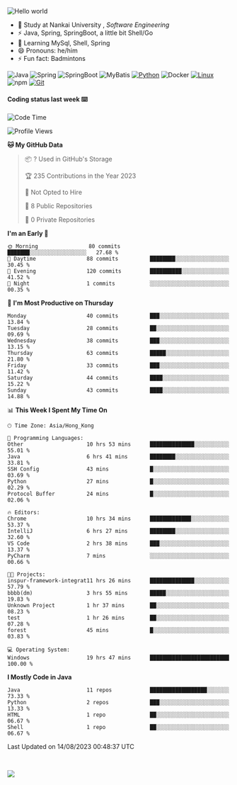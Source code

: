 

<img src="https://raw.githubusercontent.com/sagar-viradiya/sagar-viradiya/master/resources/banner.png" alt="Hello world">


<br/>


- 🍻  Study at Nankai University , _Software Engineering_
- ⚡  Java, Spring, SpringBoot, a little bit Shell/Go
- 🌱 Learning MySql, Shell, Spring
- 😄 Pronouns: he/him
- ⚡ Fun fact: Badmintons

![Java](https://img.shields.io/badge/-Java-007396?style=flat-square&logo=java&logoColor=ffffff)
![Spring](https://img.shields.io/badge/-Spring-green)
![SpringBoot](https://img.shields.io/badge/-SpringBoot-green)
![MyBatis](https://img.shields.io/badge/-MyBatis-yellowgreen)
[![Python](https://img.shields.io/badge/-Python-3776AB?style=flat-square&logo=python&logoColor=ffffff)](https://www.python.org/)
![Docker](https://img.shields.io/badge/Docker-2496ED?style=flat-square&logo=docker&logoColor=ffffff)
[![Linux](https://img.shields.io/badge/-Linux-333333?style=flat-square&logo=linux&logoColor=white)](https://www.linuxfoundation.org/)
![npm](https://img.shields.io/badge/-NPM-CB3837?style=flat-square&logo=npm&logoColor=white)
[![Git](https://img.shields.io/badge/-Git-f05032?style=flat-square&logo=git&logoColor=white)](https://git-scm.com/)

#### Coding status last week ⌨️

<!--START_SECTION:waka-->
![Code Time](http://img.shields.io/badge/Code%20Time-414%20hrs%2040%20mins-blue)

![Profile Views](http://img.shields.io/badge/Profile%20Views-0-blue)

**🐱 My GitHub Data** 

> 📦 ? Used in GitHub's Storage 
 > 
> 🏆 235 Contributions in the Year 2023
 > 
> 🚫 Not Opted to Hire
 > 
> 📜 8 Public Repositories 
 > 
> 🔑 0 Private Repositories 
 > 
**I'm an Early 🐤** 

```text
🌞 Morning                80 commits          ███████░░░░░░░░░░░░░░░░░░   27.68 % 
🌆 Daytime                88 commits          ████████░░░░░░░░░░░░░░░░░   30.45 % 
🌃 Evening                120 commits         ██████████░░░░░░░░░░░░░░░   41.52 % 
🌙 Night                  1 commits           ░░░░░░░░░░░░░░░░░░░░░░░░░   00.35 % 
```
📅 **I'm Most Productive on Thursday** 

```text
Monday                   40 commits          ███░░░░░░░░░░░░░░░░░░░░░░   13.84 % 
Tuesday                  28 commits          ██░░░░░░░░░░░░░░░░░░░░░░░   09.69 % 
Wednesday                38 commits          ███░░░░░░░░░░░░░░░░░░░░░░   13.15 % 
Thursday                 63 commits          █████░░░░░░░░░░░░░░░░░░░░   21.80 % 
Friday                   33 commits          ███░░░░░░░░░░░░░░░░░░░░░░   11.42 % 
Saturday                 44 commits          ████░░░░░░░░░░░░░░░░░░░░░   15.22 % 
Sunday                   43 commits          ████░░░░░░░░░░░░░░░░░░░░░   14.88 % 
```


📊 **This Week I Spent My Time On** 

```text
🕑︎ Time Zone: Asia/Hong_Kong

💬 Programming Languages: 
Other                    10 hrs 53 mins      ██████████████░░░░░░░░░░░   55.01 % 
Java                     6 hrs 41 mins       ████████░░░░░░░░░░░░░░░░░   33.81 % 
SSH Config               43 mins             █░░░░░░░░░░░░░░░░░░░░░░░░   03.69 % 
Python                   27 mins             █░░░░░░░░░░░░░░░░░░░░░░░░   02.29 % 
Protocol Buffer          24 mins             █░░░░░░░░░░░░░░░░░░░░░░░░   02.06 % 

🔥 Editors: 
Chrome                   10 hrs 34 mins      █████████████░░░░░░░░░░░░   53.37 % 
IntelliJ                 6 hrs 27 mins       ████████░░░░░░░░░░░░░░░░░   32.60 % 
VS Code                  2 hrs 38 mins       ███░░░░░░░░░░░░░░░░░░░░░░   13.37 % 
PyCharm                  7 mins              ░░░░░░░░░░░░░░░░░░░░░░░░░   00.66 % 

🐱‍💻 Projects: 
inspur-framework-integrat11 hrs 26 mins      ██████████████░░░░░░░░░░░   57.79 % 
bbbb(dm)                 3 hrs 55 mins       █████░░░░░░░░░░░░░░░░░░░░   19.83 % 
Unknown Project          1 hr 37 mins        ██░░░░░░░░░░░░░░░░░░░░░░░   08.23 % 
test                     1 hr 26 mins        ██░░░░░░░░░░░░░░░░░░░░░░░   07.28 % 
forest                   45 mins             █░░░░░░░░░░░░░░░░░░░░░░░░   03.83 % 

💻 Operating System: 
Windows                  19 hrs 47 mins      █████████████████████████   100.00 % 
```

**I Mostly Code in Java** 

```text
Java                     11 repos            ██████████████████░░░░░░░   73.33 % 
Python                   2 repos             ███░░░░░░░░░░░░░░░░░░░░░░   13.33 % 
HTML                     1 repo              ██░░░░░░░░░░░░░░░░░░░░░░░   06.67 % 
Shell                    1 repo              ██░░░░░░░░░░░░░░░░░░░░░░░   06.67 % 
```




 Last Updated on 14/08/2023 00:48:37 UTC
<!--END_SECTION:waka-->

<br/>

![](https://github-profile-trophy.vercel.app/?username=quincysky&column=7)







